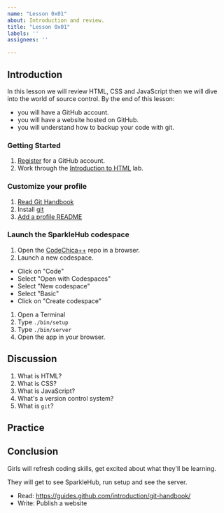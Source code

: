 ```yaml
---
name: "Lesson 0x01"
about: Introduction and review.
title: "Lesson 0x01"
labels: ''
assignees: ''

---
```


## Introduction

In this lesson we will review HTML, CSS and JavaScript then we will dive into the world of source control.
By the end of this lesson:

* you will have a GitHub account.
* you will have a website hosted on GitHub.
* you will understand how to backup your code with git.

### Getting Started

1. [Register](https://github.com/signup) for a GitHub account.
1. Work through the [Introduction to HTML](https://lab.github.com/githubtraining/introduction-to-html) lab.

### Customize your profile

1. [Read Git Handbook](https://guides.github.com/introduction/git-handbook/)
1. Install [git](https://git-scm.com/downloads)
1. [Add a profile README](https://docs.github.com/en/github/setting-up-and-managing-your-github-profile/customizing-your-profile/managing-your-profile-readme#adding-a-profile-readme)

### Launch the SparkleHub codespace

1. Open the [CodeChica++](https://github.com/codechica/plus-plus) repo in a browser.
1. Launch a new codespace.
  * Click on "Code"
  * Select "Open with Codespaces"
  * Select "New codespace"
  * Select "Basic"
  * Click on "Create codespace"
1. Open a Terminal
1. Type `./bin/setup`
1. Type `./bin/server`
1. Open the app in your browser.

## Discussion

<!--
Call to Action! Ask questions to facilitate engagement.
Provide in depth look at the history/ cultural relevance of the lesson.

* Example one
* Example two
* Example three
-->

1. What is HTML?
1. What is CSS?
1. What is JavaScript?
1. What's a version control system?
1. What is `git`?

## Practice

<!--
PRACTICE: Title [what is being done]

Provide a list of steps that must be done in order to complete activity including description and instruction of supplies and equipment.


Steps for Lesson [if applicable, use numeral format not bullet points]

1. Step one example
1. Step two example
-->


## Conclusion

<!--
Provide a list of post production steps including how to finish project by means of editing,
publishing and showcasing. Include editing/publishing platforms that must be used to complete activity.
-->

Girls will refresh coding skills, get excited about what they'll be learning.

They will get to see SparkleHub, run setup and see the server.


* Read: https://guides.github.com/introduction/git-handbook/
* Write: Publish a website
